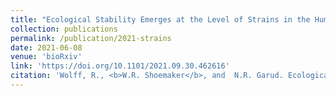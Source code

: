 ```yaml
---
title: "Ecological Stability Emerges at the Level of Strains in the Human Gut Microbiome"
collection: publications
permalink: /publication/2021-strains
date: 2021-06-08
venue: 'bioRxiv'
link: 'https://doi.org/10.1101/2021.09.30.462616'
citation: 'Wolff, R., <b>W.R. Shoemaker</b>, and  N.R. Garud. Ecological Stability Emerges at the Level of Strains in the Human Gut Microbiome. <i>bioRxiv</i> (2021).'
---
```

